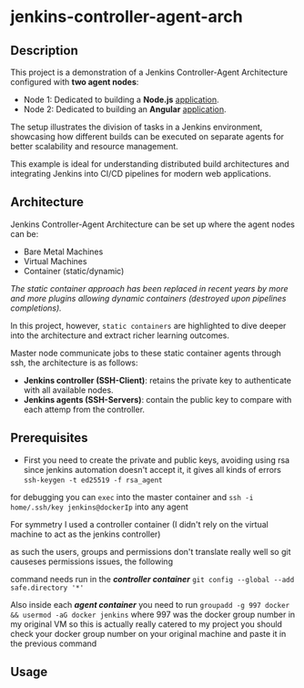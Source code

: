 # jenkins-controller-agent-arch
## Description
This project is a demonstration of a Jenkins Controller-Agent Architecture configured with **two agent nodes**:
- Node 1: Dedicated to building a **Node.js** [application](https://github.com/the-general-lee/node_docker).
- Node 2: Dedicated to building an **Angular** [application](https://github.com/the-general-lee/angular_docker).

The setup illustrates the division of tasks in a Jenkins environment, showcasing how different builds can be executed on separate agents for better scalability and resource management.

This example is ideal for understanding distributed build architectures and integrating Jenkins into CI/CD pipelines for modern web applications.

## Architecture
Jenkins Controller-Agent Architecture can be set up where the agent nodes can be:
- Bare Metal Machines
- Virtual Machines
- Container (static/dynamic)

*The static container approach has been replaced in recent years by more and more plugins allowing dynamic containers (destroyed upon pipelines completions).*

In this project, however, `static containers` are highlighted to dive deeper into the architecture and extract richer learning outcomes.

Master node communicate jobs to these static container agents through ssh, the architecture is as follows:
- **Jenkins controller (SSH-Client)**: retains the private key to authenticate with all available nodes.
- **Jenkins agents (SSH-Servers)**: contain the public key to compare with each attemp from the controller.

## Prerequisites
* First you need to create the private and public keys, avoiding using rsa since jenkins automation doesn't accept it, it gives all kinds of errors
`ssh-keygen -t ed25519 -f rsa_agent`

for debugging you can `exec` into the master container and `ssh -i home/.ssh/key jenkins@dockerIp` into any agent

For symmetry I used a controller container (I didn't rely on the virtual machine to act as the jenkins controller)

as such the users, groups and permissions don't translate really well so git causeses permissions issues, the following 

command needs run in the ***controller container*** `git config --global --add safe.directory '*'`




Also inside each ***agent container*** you need to run `groupadd -g 997 docker && usermod -aG docker jenkins` where 997 
was the docker group number in my original VM so this is actually really catered to my project you should check your docker 
group number on your original machine and paste it in the previous command

## Usage
